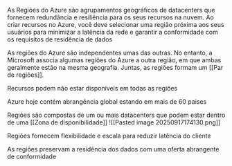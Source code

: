 As Regiões do Azure são agrupamentos geográficos de datacenters que fornecem redundância e resiliência para os seus recursos na nuvem. Ao criar recursos no Azure, você deve selecionar uma região próxima aos seus usuários para minimizar a latência da rede e garantir a conformidade com os requisitos de residência de dados

As regiões do Azure são independentes umas das outras. No entanto, a Microsoft associa algumas regiões do Azure a outra região, em que ambas geralmente estão na mesma geografia. Juntas, as regiões formam um [[Par de regiões]].

Recursos podem não estar disponíveis em todas as regiões

Azure hoje contém abrangência global estando em mais de 60 paises 

Regiões são compostas de um ou mais datacenters que podem estar dentro de uma [[Zona de disponibilidade]]
![[Pasted image 20250917174130.png]]

Regiões fornecem flexibilidade e escala para reduzir latência do cliente

As regiões preservam a residência dos dados com uma oferta abrangente de conformidade 


